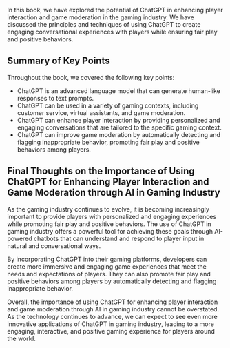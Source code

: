 
In this book, we have explored the potential of ChatGPT in enhancing player interaction and game moderation in the gaming industry. We have discussed the principles and techniques of using ChatGPT to create engaging conversational experiences with players while ensuring fair play and positive behaviors.

Summary of Key Points
---------------------

Throughout the book, we covered the following key points:

* ChatGPT is an advanced language model that can generate human-like responses to text prompts.
* ChatGPT can be used in a variety of gaming contexts, including customer service, virtual assistants, and game moderation.
* ChatGPT can enhance player interaction by providing personalized and engaging conversations that are tailored to the specific gaming context.
* ChatGPT can improve game moderation by automatically detecting and flagging inappropriate behavior, promoting fair play and positive behaviors among players.

Final Thoughts on the Importance of Using ChatGPT for Enhancing Player Interaction and Game Moderation through AI in Gaming Industry
------------------------------------------------------------------------------------------------------------------------------------

As the gaming industry continues to evolve, it is becoming increasingly important to provide players with personalized and engaging experiences while promoting fair play and positive behaviors. The use of ChatGPT in gaming industry offers a powerful tool for achieving these goals through AI-powered chatbots that can understand and respond to player input in natural and conversational ways.

By incorporating ChatGPT into their gaming platforms, developers can create more immersive and engaging game experiences that meet the needs and expectations of players. They can also promote fair play and positive behaviors among players by automatically detecting and flagging inappropriate behavior.

Overall, the importance of using ChatGPT for enhancing player interaction and game moderation through AI in gaming industry cannot be overstated. As the technology continues to advance, we can expect to see even more innovative applications of ChatGPT in gaming industry, leading to a more engaging, interactive, and positive gaming experience for players around the world.
